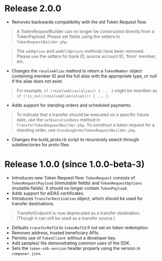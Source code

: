 # Release 2.0.0
- Removes backwards compatibility with the old Token Request flow.
> A TokenRequestBuilder can no longer be constructed directly from a TokenPayload.
>Please set fields using the setters in `TokenRequestBuilder.php`. 

>The `addOption` and `addAllOptions` methods have been removed. Please use the
>setters for bank ID, source account ID, 'from' member, etc.

- Changes the `resolveAlias` method to return a `TokenMember` object containing member ID
and the full alias with the appropriate type, or null if the alias does not exist.
> For example, `if (resolveAlias(alias)) { ... }` might be rewritten as
>`if (!is_null(resolveAlias(alias))) { ... }`.

- Adds support for standing orders and scheduled payments.
>To indicate that a transfer should be executed on a specific future date, use the
>`setExecutionDate` method in `TransferTokenRequestBuilder.php`. To construct a
>token request for a standing order, use `StandingOrderTokenRequestBuilder.php`.

- Changes the build_proto.rb script to recursively search through subdirectories for proto files.
 
# Release 1.0.0 (since 1.0.0-beta-3)
- Introduces new Token Request flow. `TokenRequest` consists of `TokenRequestPayload` 
(immutable fields) and `TokenRequestOptions` (mutable fields). It should no longer contain 
`TokenPayload`.
- Adds support for eIDAS certificates.
- Introduces `TransferDestination` object, which should be used for transfer destinations.
>TransferEndpoint is now deprecated as a transfer destination. (Though it can still be used 
as a transfer source.)
- Defaults `transferRefId` to `tokenRefId` if not set on token redemption.
- Removes address, trusted beneficiary APIs.
- Permits use of `TokenClient` without a developer key.
- Add samples/ file demonstrating common uses of the SDK.
- Sets the `token-sdk-version` header properly using the version in `composer.json`.